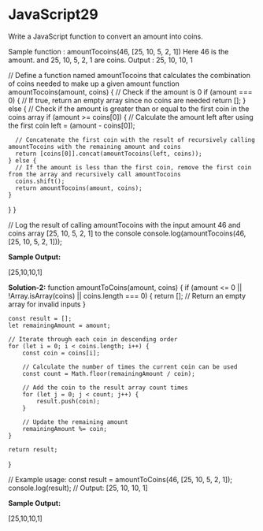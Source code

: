 # JavaScript29
Write a JavaScript function to convert an amount into coins.

Sample function : amountTocoins(46, [25, 10, 5, 2, 1])
Here 46 is the amount. and 25, 10, 5, 2, 1 are coins.
Output : 25, 10, 10, 1

// Define a function named amountTocoins that calculates the combination of coins needed to make up a given amount
function amountTocoins(amount, coins) {
  // Check if the amount is 0
  if (amount === 0) {
    // If true, return an empty array since no coins are needed
    return [];
  } else {
    // Check if the amount is greater than or equal to the first coin in the coins array
    if (amount >= coins[0]) {
      // Calculate the amount left after using the first coin
      left = (amount - coins[0]);
      
      // Concatenate the first coin with the result of recursively calling amountTocoins with the remaining amount and coins
      return [coins[0]].concat(amountTocoins(left, coins));
    } else {
      // If the amount is less than the first coin, remove the first coin from the array and recursively call amountTocoins
      coins.shift();
      return amountTocoins(amount, coins);
    }
  }
}

// Log the result of calling amountTocoins with the input amount 46 and coins array [25, 10, 5, 2, 1] to the console
console.log(amountTocoins(46, [25, 10, 5, 2, 1]));


**Sample Output:**

[25,10,10,1]


**Solution-2:**
function amountToCoins(amount, coins) {
    if (amount <= 0 || !Array.isArray(coins) || coins.length === 0) {
        return []; // Return an empty array for invalid inputs
    }

    const result = [];
    let remainingAmount = amount;

    // Iterate through each coin in descending order
    for (let i = 0; i < coins.length; i++) {
        const coin = coins[i];

        // Calculate the number of times the current coin can be used
        const count = Math.floor(remainingAmount / coin);

        // Add the coin to the result array count times
        for (let j = 0; j < count; j++) {
            result.push(coin);
        }

        // Update the remaining amount
        remainingAmount %= coin;
    }

    return result;
}

// Example usage:
const result = amountToCoins(46, [25, 10, 5, 2, 1]);
console.log(result); // Output: [25, 10, 10, 1]

**Sample Output:**

[25,10,10,1]
